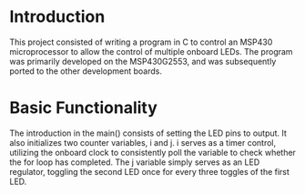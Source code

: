 # Introduction
This project consisted of writing a program in C to control an MSP430 microprocessor to allow the control of multiple onboard LEDs. The program was primarily developed on the MSP430G2553, and was subsequently ported to the other development boards.

# Basic Functionality
The introduction in the main() consists of setting the LED pins to output. It also initializes two counter variables, i and j. i serves as a timer control, utilizing the onboard clock to consistently poll the variable to check whether the for loop has completed. The j variable simply serves as an LED regulator, toggling the second LED once for every three toggles of the first LED. 

